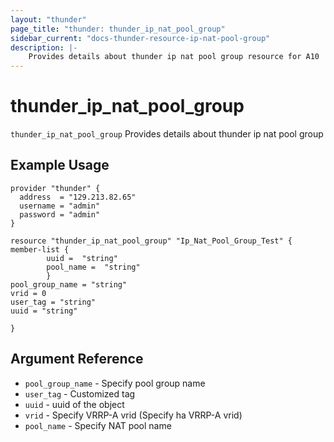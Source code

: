 ```yaml
---
layout: "thunder"
page_title: "thunder: thunder_ip_nat_pool_group"
sidebar_current: "docs-thunder-resource-ip-nat-pool-group"
description: |-
	Provides details about thunder ip nat pool group resource for A10
---
```


# thunder\_ip\_nat\_pool\_group

`thunder_ip_nat_pool_group` Provides details about thunder ip nat pool group
## Example Usage


```hcl
provider "thunder" {
  address  = "129.213.82.65"
  username = "admin"
  password = "admin"
}

resource "thunder_ip_nat_pool_group" "Ip_Nat_Pool_Group_Test" {
member-list {   
        uuid =  "string" 
        pool_name =  "string" 
        }
pool_group_name = "string"
vrid = 0
user_tag = "string"
uuid = "string"
 
}
```

## Argument Reference

* `pool_group_name` - Specify pool group name
* `user_tag` - Customized tag
* `uuid` - uuid of the object
* `vrid` - Specify VRRP-A vrid (Specify ha VRRP-A vrid)
* `pool_name` - Specify NAT pool name

